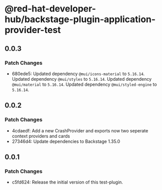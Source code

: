 # @red-hat-developer-hub/backstage-plugin-application-provider-test

## 0.0.3

### Patch Changes

- 680ede5: Updated dependency `@mui/icons-material` to `5.16.14`.
  Updated dependency `@mui/styles` to `5.16.14`.
  Updated dependency `@mui/material` to `5.16.14`.
  Updated dependency `@mui/styled-engine` to `5.16.14`.

## 0.0.2

### Patch Changes

- 4cdaedf: Add a new CrashProvider and exports now two seperate context providers and cards
- 27346d4: Update dependencies to Backstage 1.35.0

## 0.0.1

### Patch Changes

- c5fd624: Release the initial version of this test-plugin.
